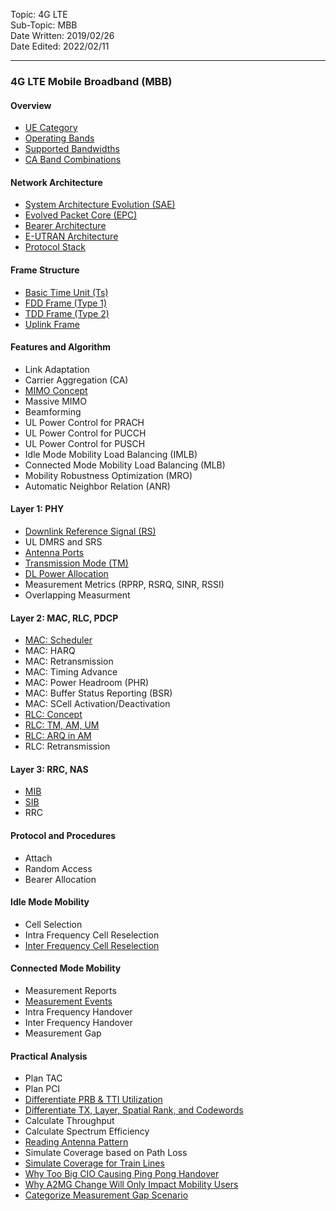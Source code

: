 Topic: 4G LTE<br>
Sub-Topic: MBB<br>
Date Written: 2019/02/26<br>
Date Edited: 2022/02/11<br>

---

### 4G LTE Mobile Broadband (MBB)

#### Overview 

- [UE Category](/lte_mbb/lte_mbb_overview.md?id=Ue-Category)<br>
- [Operating Bands](/lte_mbb/lte_mbb_overview.md?id=Operating-Bands)<br>
- [Supported Bandwidths](/lte_mbb/lte_mbb_overview.md?id=Supported-Bandwidths)<br>
- [CA Band Combinations](/lte_mbb/lte_mbb_overview.md?id=CA-Band-Combinations)<br>

#### Network Architecture 

- [System Architecture Evolution (SAE)](/lte_mbb/lte_mbb_nwarchitecture.md?id=System-Architecture-Evolution-SAE)<br>
- [Evolved Packet Core (EPC)](/lte_mbb/lte_mbb_nwarchitecture.md?id=Evolved-Packet-Core-EPC)<br>
- [Bearer Architecture](/lte_mbb/lte_mbb_nwarchitecture.md?id=Bearer-Architecture)<br>
- [E-UTRAN Architecture](/lte_mbb/lte_mbb_nwarchitecture.md?id=E-UTRAN-Architecture)<br>
- [Protocol Stack](/lte_mbb/lte_mbb_nwarchitecture.md?id=Protocol-Stack)<br>

#### Frame Structure 

- [Basic Time Unit (Ts)](/lte_mbb/lte_mbb_framestructure.md?id=Basic-Time-Unit-Ts)<br>
- [FDD Frame (Type 1)](/lte_mbb/lte_mbb_framestructure.md?id=FDD-Frame-Type-1)<br>
- [TDD Frame (Type 2)](/lte_mbb/lte_mbb_framestructure.md?id=TDD-Frame-Type-2)<br>
- [Uplink Frame](/lte_mbb/lte_mbb_framestructure.md?id=Uplink-Frame)<br>

#### Features and Algorithm 

- Link Adaptation<br> 
- Carrier Aggregation (CA)<br> 
- [MIMO Concept](/lte_mbb/lte_mbb_featurealgo.md?id=MIMO-Concept)<br>
- Massive MIMO<br>
- Beamforming<br>
- UL Power Control for PRACH<br> 
- UL Power Control for PUCCH<br> 
- UL Power Control for PUSCH<br> 
- Idle Mode Mobility Load Balancing (IMLB)<br> 
- Connected Mode Mobility Load Balancing (MLB)<br> 
- Mobility Robustness Optimization (MRO)<br> 
- Automatic Neighbor Relation (ANR)<br> 

#### Layer 1: PHY

- [Downlink Reference Signal (RS)](/lte_mbb/lte_mbb_layer1.md?id=Downlink-Reference-Signal-RS)<br>
- UL DMRS and SRS<br> 
- [Antenna Ports](/lte_mbb/lte_mbb_layer1.md?id=Antenna-Ports)<br>
- [Transmission Mode (TM)](/lte_mbb/lte_mbb_layer1.md?id=Transmission-Mode-TM)<br>
- [DL Power Allocation](/lte_mbb/lte_mbb_layer1.md?id=DL-Power-Allocation)<br>
- Measurement Metrics (RPRP, RSRQ, SINR, RSSI)<br>
- Overlapping Measurment<br> 

#### Layer 2: MAC, RLC, PDCP 

- [MAC: Scheduler](/lte_mbb/lte_mbb_layer2.md?id=MAC-Scheduler)<br>
- MAC: HARQ<br> 
- MAC: Retransmission<br>
- MAC: Timing Advance<br>  
- MAC: Power Headroom (PHR)<br> 
- MAC: Buffer Status Reporting (BSR)<br> 
- MAC: SCell Activation/Deactivation<br> 
- [RLC: Concept](/lte_mbb/lte_mbb_layer2.md?id=RLC-Concept)<br>
- [RLC: TM, AM, UM](/lte_mbb/lte_mbb_layer2.md?id=RLC-TM-AM-UM)<br>
- [RLC: ARQ in AM](/lte_mbb/lte_mbb_layer2.md?id=RLC-ARQ-in-AM)<br>
- RLC: Retransmission<br> 

#### Layer 3: RRC, NAS

- [MIB](/lte_mbb/lte_mbb_layer3.md?id=mib)<br>
- [SIB](/lte_mbb/lte_mbb_layer3.md?id=sib)<br>
- RRC<br>

#### Protocol and Procedures 

- Attach<br> 
- Random Access<br> 
- Bearer Allocation<br> 

#### Idle Mode Mobility 

- Cell Selection<br> 
- Intra Frequency Cell Reselection<br> 
- [Inter Frequency Cell Reselection](/lte_mbb/lte_mbb_idle.md?id=Inter-Frequency-Cell-Reselection)<br>

#### Connected Mode Mobility 

- Measurement Reports<br>
- [Measurement Events](/lte_mbb/lte_mbb_connected.md?id=Measurement-Events)<br>
- Intra Frequency Handover<br>
- Inter Frequency Handover<br>
- Measurement Gap <br>

#### Practical Analysis 

- Plan TAC<br> 
- Plan PCI<br> 
- [Differentiate PRB & TTI Utilization](/lte_mbb/lte_mbb_practical.md?id=Differentiate-PRB-&-TTI-Utilization)<br>
- [Differentiate TX, Layer, Spatial Rank, and Codewords](/lte_mbb/lte_mbb_practical.md?id=Differentiate-TX-Layer-Spatial-Rank-and-Codewords)<br>
- Calculate Throughput<br>
- Calculate Spectrum Efficiency<br>
- [Reading Antenna Pattern](/lte_mbb/lte_mbb_practical.md?id=Reading-Antenna-Pattern)<br>
- Simulate Coverage based on Path Loss<br>
- [Simulate Coverage for Train Lines](/lte_mbb/lte_mbb_practical.md?id=Simulate-Coverage-for-Train-Lines)<br>
- [Why Too Big CIO Causing Ping Pong Handover](/lte_mbb/lte_mbb_practical.md?id=Why-Too-Big-CIO-Causing-Ping-Pong-Handover)<br>
- [Why A2MG Change Will Only Impact Mobility Users](/lte_mbb/lte_mbb_practical.md?id=Why-A2MG-Change-Will-Only-Impact-Mobility-Users)<br>
- [Categorize Measurement Gap Scenario](/lte_mbb/lte_mbb_practical.md?id=Categorize-Measurement-Gap-Scenario)<br>
